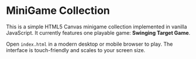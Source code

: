 # MiniGame Collection

This is a simple HTML5 Canvas minigame collection implemented in vanilla JavaScript. It currently features one playable game: **Swinging Target Game**.

Open `index.html` in a modern desktop or mobile browser to play. The interface is touch-friendly and scales to your screen size.
